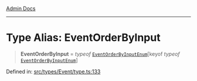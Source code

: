 [Admin Docs](/)

***

# Type Alias: EventOrderByInput

> **EventOrderByInput** = *typeof* [`EventOrderByInputEnum`](types\Event\type\README\variables\EventOrderByInputEnum.md)\[keyof *typeof* [`EventOrderByInputEnum`](types\Event\type\README\variables\EventOrderByInputEnum.md)\]

Defined in: [src/types/Event/type.ts:133](https://github.com/PalisadoesFoundation/talawa-admin/blob/main/src/types/Event/type.ts#L133)
